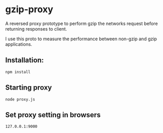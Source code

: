 # gzip-proxy

A reversed proxy prototype to perform gzip the networks request before returning responses to client.

I use this proto to measure the performance between non-gzip and gzip applications.

## Installation:
```
npm install
```

## Starting proxy
```
node proxy.js
```

## Set proxy setting in browsers
```
127.0.0.1:9000
```